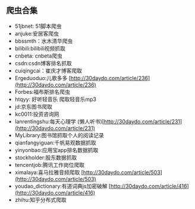 ## 爬虫合集
* 51jbnet: 51脚本爬虫
* anjuke:安居客爬虫
* bbssmth：水木清华爬虫
* bilibili:bilibili视频抓取 
* cnbeta: cnbeta爬虫
* csdn:csdn博客排名抓取
* cuiqingcai：崔庆才博客爬取
* Ergeduoduo:儿歌多多 [http://30daydo.com/article/236](http://30daydo.com/article/236)
* Forbes:福布斯排名爬虫
* htqyy: 好听轻音乐 爬取轻音乐mp3
* jd:京东图书爬取
* kc0011:投资咨询网
* lanrentingshu:每天心理学 (懒人听书)[http://30daydo.com/article/231](http://30daydo.com/article/231)
* MyLibrary:图书馆抓取个人的阅读记录
* qianfangyiguan:千帆易观数据抓取
* yinyonbao:应用宝app排名数据抓取
* stockholder:股东数据抓取
* tencentjob:腾讯工作岗位爬取
* ximalaya:喜马拉雅音频爬取 [http://30daydo.com/article/503](http://30daydo.com/article/503)
* youdao_dictionary:有道词典js加密破解 [http://30daydo.com/article/416](http://30daydo.com/article/416)
* zhihu:知乎分布式爬取 []()